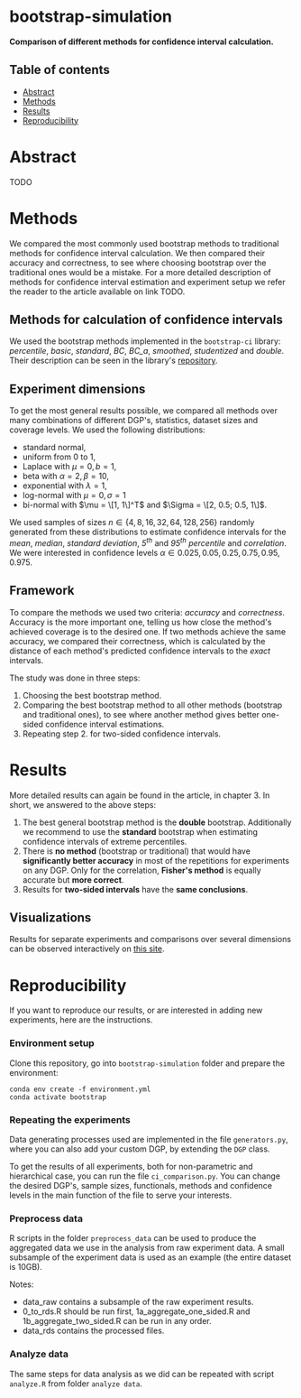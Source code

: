 # bootstrap-simulation

**Comparison of different methods for confidence interval calculation.**

## Table of contents
- [Abstract](#abstract)
- [Methods](#methods)
- [Results](#results)
- [Reproducibility](#reproducibility)

# Abstract
TODO

# Methods
We compared the most commonly used bootstrap methods to traditional methods for confidence interval
calculation. 
We then compared their accuracy and correctness, to see where choosing bootstrap over the traditional ones 
would be a mistake. 
For a more detailed description of methods for confidence interval estimation and experiment setup we refer the reader 
to the article available on link TODO.

## Methods for calculation of confidence intervals
We used the bootstrap methods implemented in the `bootstrap-ci` library: *percentile*, *basic*, *standard*, *BC*, 
*BC_a*, *smoothed*, *studentized* and *double*. 
Their description can be seen in the library's
[repository](https://github.com/zrimseku/bootstrap-ci). 

## Experiment dimensions
To get the most general results possible, we compared all methods over many combinations of different DGP's, statistics, 
dataset sizes and coverage levels.
We used the following distributions:
- standard normal,
- uniform from $0$ to $1$,
- Laplace with $\mu = 0, b = 1$,
- beta with $\alpha = 2, \beta = 10$,
- exponential with $\lambda = 1$,
- log-normal with $\mu = 0, \sigma = 1$
- bi-normal with $\mu = \[1, 1\]^T$ 
            and $\Sigma = \[2, 0.5; 0.5, 1\]$.
  
We used samples of sizes $n \in \{4, 8, 16, 32, 64, 128, 256\}$ randomly generated from these distributions to estimate 
confidence intervals for the *mean*, *median*, *standard deviation*, *5<sup>th</sup>* and *95<sup>th</sup> percentile* and *correlation*.
We were interested in confidence levels $\alpha \in {0.025, 0.05, 0.25, 0.75, 0.95, 0.975}$.

## Framework
To compare the methods we used two criteria: *accuracy* and *correctness*. Accuracy is the more important one, telling 
us how close the method's achieved coverage is to the desired one. If two methods achieve the same accuracy, we compared
their correctness, which is calculated by the distance of each method's predicted confidence intervals to the *exact* 
intervals.

The study was done in three steps:
1. Choosing the best bootstrap method.
2. Comparing the best bootstrap method to all other methods (bootstrap and traditional ones), to see where another 
method gives better one-sided confidence interval estimations.
3. Repeating step 2. for two-sided confidence intervals.

# Results
More detailed results can again be found in the article, in chapter 3.
In short, we answered to the above steps:
1. The best general bootstrap method is the **double** bootstrap. Additionally we recommend to use the **standard** 
   bootstrap when estimating confidence intervals of extreme percentiles.
2. There is **no method** (bootstrap or traditional) that would have **significantly better accuracy** in most of the 
   repetitions for experiments on any DGP. Only for the correlation, **Fisher's method** is equally accurate but **more
   correct**.
3. Results for **two-sided intervals** have the **same conclusions**.

## Visualizations
Results for separate experiments and comparisons over several dimensions can be observed interactively on 
[this site](https://zrimseku.github.io/bootstrap-simulation/).

# Reproducibility
If you want to reproduce our results, or are interested in adding new experiments, here are the instructions.

### Environment setup
Clone this repository, go into `bootstrap-simulation` folder and prepare the environment:
```
conda env create -f environment.yml
conda activate bootstrap
```

### Repeating the experiments
Data generating processes used are implemented in the file `generators.py`, where you can also add your custom DGP, by
extending the `DGP` class. 

To get the results of all experiments, both for non-parametric and hierarchical case, you can run the file 
`ci_comparison.py`. You can change the desired DGP's, sample sizes, functionals, methods and confidence levels in the 
main function of the file to serve your interests.

### Preprocess data
R scripts in the folder `preprocess_data` can be used to produce the aggregated data we use in the analysis from raw 
experiment data. A small subsample of the experiment data is used as an example (the entire dataset is 10GB).

Notes:
- data_raw contains a subsample of the raw experiment results.
- 0_to_rds.R should be run first, 1a_aggregate_one_sided.R and 1b_aggregate_two_sided.R can be run in any order.
- data_rds contains the processed files.

### Analyze data
The same steps for data analysis as we did can be repeated with script `analyze.R` from folder `analyze data`.

